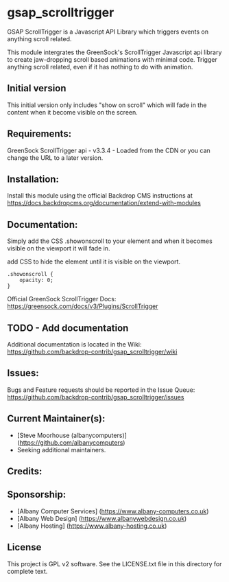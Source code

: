 # gsap_scrolltrigger
GSAP ScrollTrigger is a Javascript API Library which triggers events on anything scroll related.

This module intergrates the GreenSock's ScrollTrigger Javascript api library to create jaw-dropping scroll based animations with minimal code.
Trigger anything scroll related, even if it has nothing to do with animation.

## Initial version
This initial version only includes "show on scroll" which will fade in the content when it become visible on the screen.

## Requirements:
GreenSock ScrollTrigger api - v3.3.4 - Loaded from the CDN or you can change the URL to a later version.

## Installation:
Install this module using the official Backdrop CMS instructions at https://docs.backdropcms.org/documentation/extend-with-modules

## Documentation:
Simply add the CSS .showonscroll to your element and when it becomes visible on the viewport it will fade in.

add CSS to hide the element until it is visible on the viewport.
```
.showonscroll {
    opacity: 0;
}
```

Official GreenSock ScrollTrigger Docs: https://greensock.com/docs/v3/Plugins/ScrollTrigger

## TODO - Add documentation
Additional documentation is located in the Wiki: https://github.com/backdrop-contrib/gsap_scrolltrigger/wiki

## Issues:
Bugs and Feature requests should be reported in the Issue Queue: https://github.com/backdrop-contrib/gsap_scrolltrigger/issues

## Current Maintainer(s):
- [Steve Moorhouse (albanycomputers)] (https://github.com/albanycomputers)
- Seeking additional maintainers.

## Credits:

## Sponsorship:
 - [Albany Computer Services] (https://www.albany-computers.co.uk)
 - [Albany Web Design] (https://www.albanywebdesign.co.uk)
 - [Albany Hosting] (https://www.albany-hosting.co.uk)

## License
This project is GPL v2 software. See the LICENSE.txt file in this directory for complete text.
